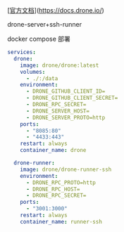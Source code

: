 [[官方文档](https://docs.drone.io/)](https://docs.drone.io/)

drone-server+ssh-runner 

docker compose 部署

```yaml
services:
  drone:
    image: drone/drone:latest
    volumes:
      - ./:/data
    environment:
      - DRONE_GITHUB_CLIENT_ID=
      - DRONE_GITHUB_CLIENT_SECRET=
      - DRONE_RPC_SECRET=
      - DRONE_SERVER_HOST=
      - DRONE_SERVER_PROTO=http
    ports:
      - "8085:80"
      - "4433:443"
    restart: always
    container_name: drone

  drone-runner:
    image: drone/drone-runner-ssh
    environment:
      - DRONE_RPC_PROTO=http
      - DRONE_RPC_HOST=
      - DRONE_RPC_SECRET=
    ports:
      - "3001:3000"
    restart: always
    container_name: runner-ssh
```